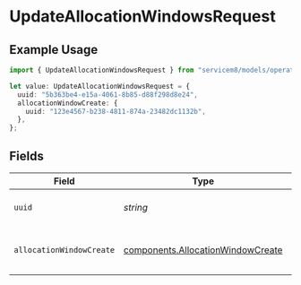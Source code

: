 # UpdateAllocationWindowsRequest

## Example Usage

```typescript
import { UpdateAllocationWindowsRequest } from "servicem8/models/operations";

let value: UpdateAllocationWindowsRequest = {
  uuid: "5b363be4-e15a-4061-8b85-d88f298d8e24",
  allocationWindowCreate: {
    uuid: "123e4567-b238-4811-874a-23482dc1132b",
  },
};
```

## Fields

| Field                                                                                  | Type                                                                                   | Required                                                                               | Description                                                                            |
| -------------------------------------------------------------------------------------- | -------------------------------------------------------------------------------------- | -------------------------------------------------------------------------------------- | -------------------------------------------------------------------------------------- |
| `uuid`                                                                                 | *string*                                                                               | :heavy_check_mark:                                                                     | UUID of the Allocation Window                                                          |
| `allocationWindowCreate`                                                               | [components.AllocationWindowCreate](../../models/components/allocationwindowcreate.md) | :heavy_check_mark:                                                                     | Allocation Window fields to update                                                     |